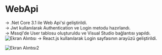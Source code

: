 # WebApi
-> .Net Core 3.1 ile Web Api'si geliştirildi.                                                                                                                               
-> Jwt kullanılarak Authentication ve Login metodu hazırlandı.                                                                                                            
-> Mssql'de User tablosu oluşturuldu ve Visual Studio bağlantısı yapıldı.
![Ekran Alıntısı](https://user-images.githubusercontent.com/55785717/174294419-345d9b25-d761-457e-ae31-ad7a4166b121.PNG)
-> React.js kullanılarak Login sayfasının arayüzü geliştirildi.                                                                                                           

![Ekran Alıntısı2](https://user-images.githubusercontent.com/55785717/174295062-d6654002-612e-4f24-af66-f8381756601c.PNG)
